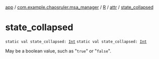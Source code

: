 [app](../../../index.md) / [com.example.chaosruler.msa_manager](../../index.md) / [R](../index.md) / [attr](index.md) / [state_collapsed](.)

# state_collapsed

`static val state_collapsed: `[`Int`](https://kotlinlang.org/api/latest/jvm/stdlib/kotlin/-int/index.html)
`static val state_collapsed: `[`Int`](https://kotlinlang.org/api/latest/jvm/stdlib/kotlin/-int/index.html)

May be a boolean value, such as "`true`" or "`false`".

